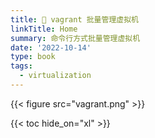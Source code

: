 ```yaml
---
title: 🤖 vagrant 批量管理虚拟机
linkTitle: Home
summary: 命令行方式批量管理虚拟机
date: '2022-10-14'
type: book
tags:
  - virtualization
---
```



{{< figure src="vagrant.png" >}}


{{< toc hide_on="xl" >}}

